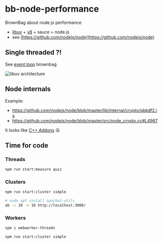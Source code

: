 # bb-node-performance

BrownBag about node.js performance

* [libuv](https://en.wikipedia.org/wiki/Libuv) + [v8](https://developers.google.com/v8/) + sauce = node.js
* see [https://github.com/nodejs/node](https://github.com/nodejs/node)

## Single threaded ?!

See [event loop](https://docs.google.com/presentation/d/1ghQLMrpuE0rm5H0qJ3naOCE73xzU53DJE-vuiIoUydA/) brownbag

![libuv architecture](http://docs.libuv.org/en/v1.x/_images/architecture.png)

## Node internals

Example:
* https://github.com/nodejs/node/blob/master/lib/internal/crypto/pbkdf2.js
* https://github.com/nodejs/node/blob/master/src/node_crypto.cc#L4967

It looks like [C++ Addons](https://docs.google.com/presentation/d/1MeefJ3TxcyO9zBfOUmUY5qWx78qVaSU2jdayl0rtz4E/) :astonished:

## Time for code

### Threads

```bash
npm run start:measure quiz
```

### Clusters

```bash
npm run start:cluster simple
```

```bash
# sudo apt install apache2-utils
ab -c 10 -n 10 http://localhost:3000/
```

### Workers

```bash
npm i webworker-threads
```

```bash
npm run start:cluster simple
```
